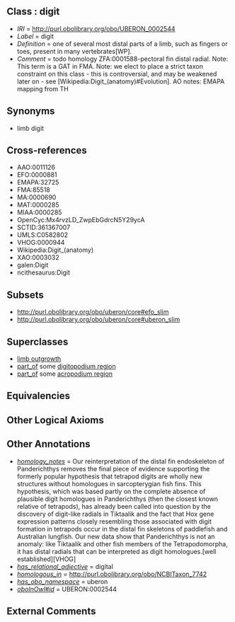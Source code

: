 
## Class : digit

 * *IRI* = http://purl.obolibrary.org/obo/UBERON_0002544
 * *Label* = digit
 * *Definition* = one of several most distal parts of a limb, such as fingers or toes, present in many vertebrates[WP].
 * *Comment* = todo homology ZFA:0001588-pectoral fin distal radial. Note: This term is a GAT in FMA. Note: we elect to place a strict taxon constraint on this class - this is controversial, and may be weakened later on - see [Wikipedia:Digit_(anatomy)#Evolution]. AO notes: EMAPA mapping from TH

## Synonyms

 * limb digit

## Cross-references

 * AAO:0011126
 * EFO:0000881
 * EMAPA:32725
 * FMA:85518
 * MA:0000690
 * MAT:0000285
 * MIAA:0000285
 * OpenCyc:Mx4rvzLD_ZwpEbGdrcN5Y29ycA
 * SCTID:361367007
 * UMLS:C0582802
 * VHOG:0000944
 * Wikipedia:Digit_(anatomy)
 * XAO:0003032
 * galen:Digit
 * ncithesaurus:Digit

## Subsets

 * http://purl.obolibrary.org/obo/uberon/core#efo_slim
 * http://purl.obolibrary.org/obo/uberon/core#uberon_slim

## Superclasses

 * [limb outgrowth](../../UBERON/81/UBERON_0005881.md)
 * [part_of](../../BFO/50/BFO_0000050.md) some [digitopodium region](../../UBERON/40/UBERON_0012140.md)
 * [part_of](../../BFO/50/BFO_0000050.md) some [acropodium region](../../UBERON/54/UBERON_0012354.md)

## Equivalencies


## Other Logical Axioms


## Other Annotations

 * *[homology_notes](../../UBPROP/03/UBPROP_0000003.md)* = Our reinterpretation of the distal fin endoskeleton of Panderichthys removes the final piece of evidence supporting the formerly popular hypothesis that tetrapod digits are wholly new structures without homologues in sarcopterygian fish fins. This hypothesis, which was based partly on the complete absence of plausible digit homologues in Panderichthys (then the closest known relative of tetrapods), has already been called into question by the discovery of digit-like radials in Tiktaalik and the fact that Hox gene expression patterns closely resembling those associated with digit formation in tetrapods occur in the distal fin skeletons of paddlefish and Australian lungfish. Our new data show that Panderichthys is not an anomaly: like Tiktaalik and other fish members of the Tetrapodomorpha, it has distal radials that can be interpreted as digit homologues.[well established][VHOG]
 * *[has_relational_adjective](../../UBPROP/07/UBPROP_0000007.md)* = digital
 * *[homologous_in](../../core#homologous/in/core#homologous_in.md)* = http://purl.obolibrary.org/obo/NCBITaxon_7742
 * *[has_obo_namespace](../../ce/oboInOwl#hasOBONamespace.md)* = uberon
 * *[oboInOwl#id](../../id/oboInOwl#id.md)* = UBERON:0002544

## External Comments

